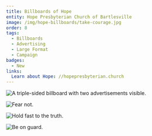 ```yaml
---
title: Billboards of Hope
entity: Hope Presbyterian Church of Bartlesville
image: /img/hope-billboards/take-courage.jpg
order: 8
tags:
  - Billboards
  - Advertising
  - Large Format
  - Campaign
badges:
  - New
links:
  Learn about Hope: //hopepresbyterian.church
---
```


![A triple-sided billboard with two advertisements visible.](/img/hope-billboards/dual-billboard.jpg)

![Fear not.](/img/hope-billboards/fear-not.jpg)

![Hold fast to the truth.](/img/hope-billboards/hold-fast-to-the-truth.jpg)

![Be on guard.](/img/hope-billboards/be-on-guard.jpg)
